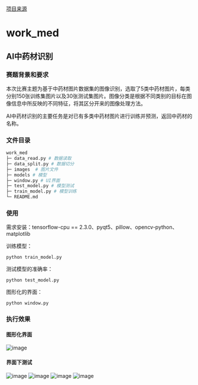 [项目来源](https://github.com/tudoufanqiedigua/work_med)



# work_med

## AI中药材识别

### 赛题背景和要求

本次比赛主题为基于中药材图片数据集的图像识别，选取了5类中药材图片，每类分别150张训练集图片以及30张测试集图片。图像分类是根据不同类别的目标在图像信息中所反映的不同特征，将其区分开来的图像处理方法。

AI中药材识别的主要任务是对已有多类中药材图片进行训练并预测，返回中药材的名称。

### 文件目录

```bash
work_med
├─ data_read.py # 数据读取
├─ data_split.py # 数据切分
├─ images  # 图片文件
├─ models # 模型
├─ window.py # UI界面
├─ test_model.py # 模型测试
├─ train_model.py # 模型训练
└─ README.md 
```

### 使用

需求安装：tensorflow-cpu == 2.3.0、pyqt5、pillow、opencv-python、matplotlib

训练模型：

```
python train_model.py
```

测试模型的准确率：

```
python test_model.py
```

图形化的界面：

```
python window.py
```

### 执行效果

#### 图形化界面

![image](https://user-images.githubusercontent.com/53803390/119920669-4ac40e00-bf9f-11eb-9e8b-f418fda6bd0d.png)

#### 界面下测试

![image](https://user-images.githubusercontent.com/53803390/119920724-60d1ce80-bf9f-11eb-903a-62147bec57cd.png)
![image](https://user-images.githubusercontent.com/53803390/119920743-66c7af80-bf9f-11eb-9cb4-bc177fde5ee3.png)
![image](https://user-images.githubusercontent.com/53803390/119920760-6d562700-bf9f-11eb-92c8-997620cc7f8f.png)
![image](https://user-images.githubusercontent.com/53803390/119920770-71824480-bf9f-11eb-992f-44f03364c3d1.png)





